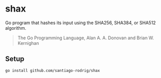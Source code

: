 # shax

Go program that hashes its input using the SHA256, SHA384, or SHA512 algorithm.

> The Go Programming Language, Alan A. A. Donovan and Brian W. Kernighan

## Setup

```sh
go install github.com/santiago-rodrig/shax
```
